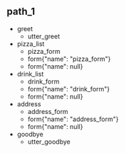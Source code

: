 ## path_1
* greet
  - utter_greet
* pizza_list
  - pizza_form
  - form{"name": "pizza_form"}
  - form{"name": null}
* drink_list
  - drink_form
  - form{"name": "drink_form"}
  - form{"name": null}
* address
  - address_form
  - form{"name": "address_form"}
  - form{"name": null}
* goodbye
  - utter_goodbye

